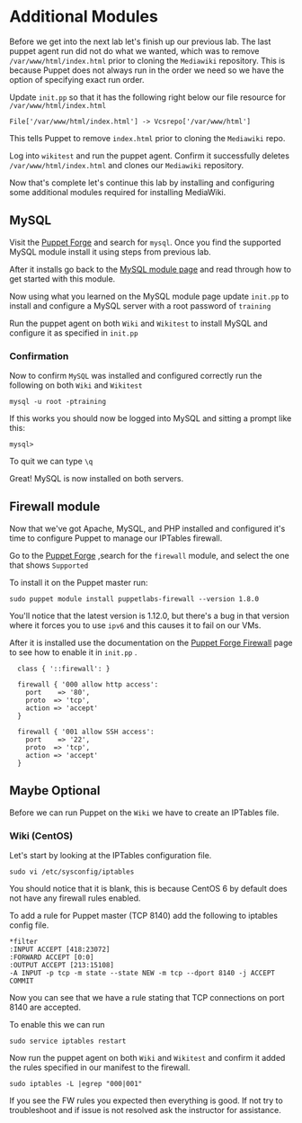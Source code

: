 # Additional Modules 

Before we get into the next lab let's finish up our previous lab.  The last puppet agent run did not do what we wanted, which was to remove `/var/www/html/index.html` prior to cloning the `Mediawiki` repository.  This is because Puppet does not always run in the order we need so we have the option of specifying exact run order. 

Update `init.pp` so that it has the following right below our file resource for `/var/www/html/index.html`
```
File['/var/www/html/index.html'] -> Vcsrepo['/var/www/html']
```

This tells Puppet to remove `index.html` prior to cloning the `Mediawiki` repo. 

Log into `wikitest` and run the puppet agent.  Confirm it successfully deletes `/var/www/html/index.html` and clones our `Mediawiki` repository. 

Now that's complete let's continue this lab by installing and configuring some additional modules required for installing MediaWiki. 

## MySQL 
Visit the [Puppet Forge](https://forge.puppet.com) and search for `mysql`. Once you find the supported MySQL module install it using steps from previous lab.

After it installs go back to the [MySQL module page](https://forge.puppet.com/puppetlabs/mysql#setup) and read through how to get started with this module. 

Now using what you learned on the MySQL module page update 	`init.pp` to install and configure a MySQL server with a root password of `training`


Run the puppet agent on both `Wiki` and `Wikitest` to install MySQL and configure it as specified in `init.pp`


### Confirmation 
Now to confirm `MySQL` was installed and configured correctly run the following on both `Wiki` and `Wikitest`
```
mysql -u root -ptraining
```

If this works you should now be logged into MySQL and sitting a prompt like this:
```
mysql>
```

To quit we can type `\q`

Great! MySQL is now installed on both servers. 

## Firewall module
Now that we've got Apache, MySQL, and PHP installed and configured it's time to configure Puppet to manage our IPTables firewall. 

Go to the [Puppet Forge](https://forge.puppet.com) ,search for the `firewall` module, and select the one that shows `Supported`

To  install it on the Puppet master run:
```
sudo puppet module install puppetlabs-firewall --version 1.8.0
```

You'll notice that the latest version is 1.12.0, but there's a bug in that version where it forces you to use `ipv6` and this causes it to fail on our VMs. 

After it is installed use the documentation on the [Puppet Forge Firewall](https://forge.puppet.com/puppetlabs/firewall) page to see how to enable it in  `init.pp` . 


```
  class { '::firewall': }
  
  firewall { '000 allow http access':
    port    => '80',
    proto  => 'tcp',
    action => 'accept'
  }  

  firewall { '001 allow SSH access':
    port    => '22',
    proto  => 'tcp',
    action => 'accept'
  }  

```
## Maybe Optional
Before we can run Puppet on the `Wiki` we have to create an IPTables file.

### Wiki (CentOS)
Let's start by looking at the IPTables configuration file. 
```
sudo vi /etc/sysconfig/iptables 
```

You should notice that it is blank, this is because CentOS 6 by default does not have any firewall rules enabled. 

To add a rule for Puppet master (TCP 8140)  add the following to iptables config file. 

```
*filter
:INPUT ACCEPT [418:23072]
:FORWARD ACCEPT [0:0]
:OUTPUT ACCEPT [213:15108]
-A INPUT -p tcp -m state --state NEW -m tcp --dport 8140 -j ACCEPT
COMMIT
```

Now you can see that we have a rule stating that TCP connections on port 8140 are accepted.

To enable this we can run 
```
sudo service iptables restart 
```


Now run the puppet agent on both `Wiki` and `Wikitest` and confirm it added the rules specified in our manifest to the firewall. 

```
sudo iptables -L |egrep "000|001"
```

If you see the FW rules you expected then everything is good.  If not try to troubleshoot and if issue is not resolved ask the instructor for assistance. 






